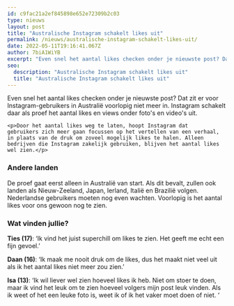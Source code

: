 ```yaml
---
id: c9fac21a2ef845898e652e72309b2c03
type: nieuws
layout: post
title: "Australische Instagram schakelt likes uit"
permalink: /nieuws/australische-instagram-schakelt-likes-uit/
date: 2022-05-11T19:16:41.067Z
author: 7biA1WiYB
excerpt: "Even snel het aantal likes checken onder je nieuwste post? Dat zit er voor Instagram-gebruikers in Australië voorlopig niet meer in. Instagram schakelt daar als proef het aantal likes en views onder foto's en video's uit.  "
seo:
  description: "Australische Instagram schakelt likes uit"
  title: "Australische Instagram schakelt likes uit"
---
```

Even snel het aantal likes checken onder je nieuwste post? Dat zit er voor Instagram-gebruikers in Australië voorlopig niet meer in. Instagram schakelt daar als proef het aantal likes en views onder foto's en video's uit.  

    <p>Door het aantal likes weg te laten, hoopt Instagram dat gebruikers zich meer gaan focussen op het vertellen van een verhaal, in plaats van de druk om zoveel mogelijk likes te halen. Alleen bedrijven die Instagram zakelijk gebruiken, blijven het aantal likes wel zien.</p>
<h3>Andere landen</h3>
<p>De proef gaat eerst alleen in Australië van start. Als dit bevalt, zullen ook landen als Nieuw-Zeeland, Japan, Ierland, Italië en Brazilië volgen. Nederlandse gebruikers moeten nog even wachten. Voorlopig is het aantal likes voor ons gewoon nog te zien.</p>
<h3>Wat vinden jullie?</h3>
<p><strong>Ties (17)</strong>: ‘Ik vind het juist superchill om likes te zien. Het geeft me echt een fijn gevoel.’</p>
<p><strong>Daan (16)</strong>: ‘Ik maak me nooit druk om de likes, dus het maakt niet veel uit als ik het aantal likes niet meer zou zien.’</p>
<p><strong>Isa (13)</strong>: ‘Ik wil liever wel zien hoeveel likes ik heb. Niet om stoer te doen, maar ik vind het leuk om te zien hoeveel volgers mijn post leuk vinden. Als ik weet of het een leuke foto is, weet ik of ik het vaker moet doen of niet. ‘</p>  
